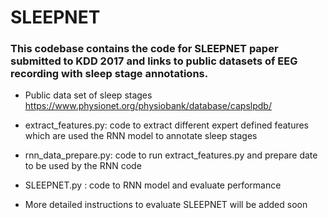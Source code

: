 # SLEEPNET
### This codebase contains the code for SLEEPNET paper submitted to KDD 2017 and  links to public datasets of EEG recording with sleep stage annotations.

* Public data set of sleep stages
https://www.physionet.org/physiobank/database/capslpdb/

* extract_features.py: code to extract different expert defined features which are used the RNN model to annotate sleep stages

* rnn_data_prepare.py: code to run extract_features.py and prepare date to be used by the RNN code

* SLEEPNET.py : code to RNN model and evaluate performance





* More detailed instructions to evaluate SLEEPNET will be added soon

